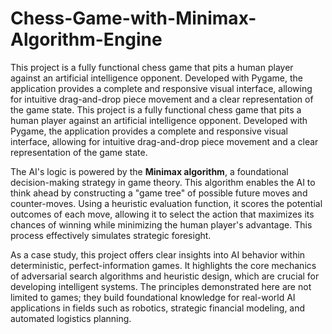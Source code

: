 # Chess-Game-with-Minimax-Algorithm-Engine
This project is a fully functional chess game that pits a human player against an artificial intelligence opponent. Developed with Pygame, the application provides a complete and responsive visual interface, allowing for intuitive drag-and-drop piece movement and a clear representation of the game state. 
This project is a fully functional chess game that pits a human player against an artificial intelligence opponent. Developed with Pygame, the application provides a complete and responsive visual interface, allowing for intuitive drag-and-drop piece movement and a clear representation of the game state.

The AI's logic is powered by the **Minimax algorithm**, a foundational decision-making strategy in game theory. This algorithm enables the AI to think ahead by constructing a "game tree" of possible future moves and counter-moves. Using a heuristic evaluation function, it scores the potential outcomes of each move, allowing it to select the action that maximizes its chances of winning while minimizing the human player's advantage. This process effectively simulates strategic foresight.

As a case study, this project offers clear insights into AI behavior within deterministic, perfect-information games. It highlights the core mechanics of adversarial search algorithms and heuristic design, which are crucial for developing intelligent systems. The principles demonstrated here are not limited to games; they build foundational knowledge for real-world AI applications in fields such as robotics, strategic financial modeling, and automated logistics planning.
